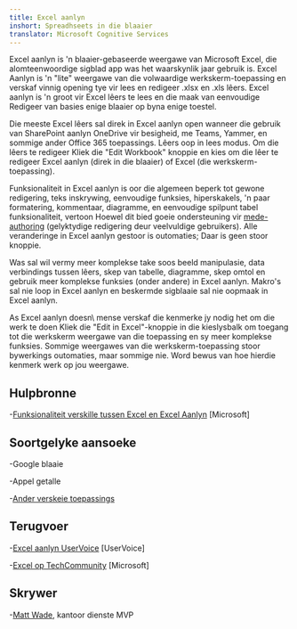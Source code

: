 ```yaml
---
title: Excel aanlyn
inshort: Spreadhseets in die blaaier
translator: Microsoft Cognitive Services
---
```


Excel aanlyn is 'n blaaier-gebaseerde weergawe van Microsoft Excel, die
alomteenwoordige sigblad app was het waarskynlik jaar gebruik is. Excel
Aanlyn is 'n \"lite\" weergawe van die volwaardige werkskerm-toepassing en
verskaf vinnig opening tye vir lees en redigeer .xlsx en .xls
lêers. Excel aanlyn is 'n groot vir Excel lêers te lees en die maak van eenvoudige
Redigeer van basies enige blaaier op byna enige toestel.

Die meeste Excel lêers sal direk in Excel aanlyn open wanneer die gebruik van
SharePoint aanlyn OneDrive vir besigheid, me Teams, Yammer, en sommige
ander Office 365 toepassings. Lêers oop in lees modus. Om die lêers te redigeer
Kliek die \"Edit Workbook\" knoppie en kies om die lêer te redigeer
Excel aanlyn (direk in die blaaier) of Excel (die werkskerm-toepassing).

Funksionaliteit in Excel aanlyn is oor die algemeen beperk tot gewone
redigering, teks inskrywing, eenvoudige funksies, hiperskakels, 'n paar formatering,
kommentaar, diagramme, en eenvoudige spilpunt tabel funksionaliteit, vertoon
Hoewel dit bied goeie ondersteuning vir
[mede-authoring](http://icsh.pt/CoAuthoring) (gelyktydige redigering deur
veelvuldige gebruikers). Alle veranderinge in Excel aanlyn gestoor is
outomaties; Daar is geen stoor knoppie.

Was sal wil vermy meer komplekse take soos beeld manipulasie, data
verbindings tussen lêers, skep van tabelle, diagramme, skep omtol en
gebruik meer komplekse funksies (onder andere) in Excel aanlyn. Makro's sal
nie loop in Excel aanlyn en beskermde sigblaaie sal nie oopmaak in
Excel aanlyn.

As Excel aanlyn doesn\ mense verskaf die kenmerke jy nodig het om die werk te doen
Kliek die \"Edit in Excel\"-knoppie in die kieslysbalk om toegang tot die
werkskerm weergawe van die toepassing en sy meer komplekse funksies. Sommige weergawes
van die werkskerm-toepassing stoor bywerkings outomaties, maar sommige nie. Word bewus
van hoe hierdie kenmerk werk op jou weergawe.

Hulpbronne
---------

-[Funksionaliteit verskille tussen Excel en Excel
    Aanlyn](https://support.office.com/en-us/article/Differences-between-using-a-workbook-in-the-browser-and-in-Excel-F0DC28ED-B85D-4E1D-BE6D-5878005DB3B6)
    \[Microsoft\]

Soortgelyke aansoeke
--------------------

-Google blaaie

-Appel getalle

-[Ander verskeie
    toepassings](https://en.wikipedia.org/wiki/List_of_spreadsheet_software#Online_spreadsheets)

Terugvoer
---------

-[Excel aanlyn UserVoice](https://excel.uservoice.com/forums/274580-excel-online)
    \[UserVoice\]

-[Excel op TechCommunity](https://techcommunity.microsoft.com/t5/Word/ct-p/Word)
    \[Microsoft\]

Skrywer
---------

-[Matt Wade](https://www.linkedin.com/in/thatmattwade/), kantoor dienste MVP



